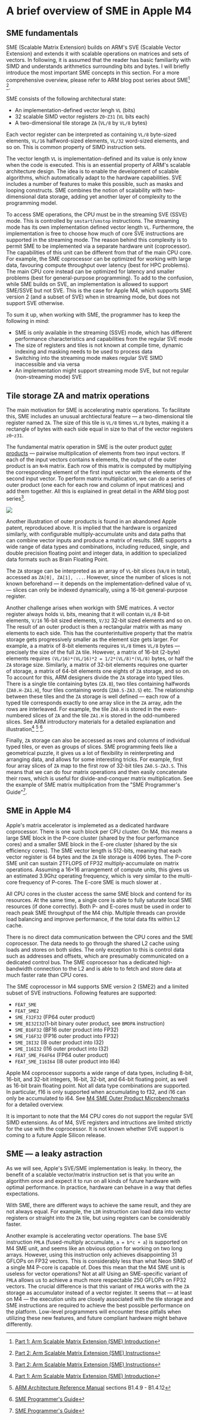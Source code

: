 # A brief overview of SME in Apple M4

## SME fundamentals

SME (Scalable Matrix Extension) builds on ARM's SVE (Scalable Vector Extension) and extends it with scalable operations on matrices and sets of vectors. In following, it is assumed that the reader has basic familiarity with SIMD and understands arithmetics surrounding bits and bytes. I will briefly introduce the most important SME concepts in this section. For a more comprehensive overview, please refer to ARM blog post series about SME[^1] [^2].

SME consists of the following architectural state:

- An implementation-defined vector lengh `VL` (bits)
- 32 scalable SIMD vector registers `Z0`-`Z31` (`VL` bits each)
- A two-dimensional tile storage `ZA` (`VL/8` by `VL/8` bytes)

Each vector register can be interpreted as containing `VL/8` byte-sized elements, `VL/16` halfword-sized elements, `VL/32` word-sized elements, and so on. This is common property of SIMD instruction sets.

The vector length `VL` is implementation-defined and its value is only know when the code is executed. This is an essential property of ARM's scalable architecture design. The idea is to enable the development of scalable algorithms, which automatically adapt to the hardware capabilities. SVE includes a number of features to make this possible, such as masks and looping constructs. SME combines the notion of scalability with two-dimensional data storage, adding yet another layer of complexity to the programming model.

To access SME operations, the CPU must be in the streaming SVE (SSVE) mode. This is controlled by `smstart`/`smstop` instructions. The streaming mode has its own implementation defined vector length `VL`. Furthermore, the implementation is free to choose how much of core SVE instructions are supported in the streaming mode. The reason behind this complexity is to permit SME to be implemented via a separate hardware unit (coprocessor). The capabilities of this unit can be different from that of the main CPU core. For example, the SME coprocessor can be optimized for working with large data, favouring compute throughput over latency (best for HPC problems). The main CPU core instead can be optimized for latency and smaller problems (best for general-purpose programming). To add to the confusion, while SME builds on SVE, an implementation is allowed to support SME/SSVE but not SVE. This is the case for Apple M4, which supports SME version 2 (and a subset of SVE) when in streaming mode, but does not support SVE otherwise.

To sum it up, when working with SME, the programmer has to keep the following in mind:

- SME is only available in the streaming (SSVE) mode, which has different performance characteristics and capabilities from the regular SVE mode
- The size of registers and tiles is not known at compile time, dynamic indexing and masking needs to be used to process data
- Switching into the streaming mode makes regular SVE SIMD inaccessible and via versa
- An implementation might support streaming mode SVE, but not regular (non-streaming mode) SVE

## Tile storage ZA and matrix operations

The main motivation for SME is accelerating matrix operations. To facilitate this, SME includes an unusual archtiectural feature — a two-dimensional tile register named `ZA`. The size of this tile is `VL/8` times `VL/8` bytes, making it a rectangle of bytes with each side equal in size to that of the vector registers `z0`-`z31`.

The fundamental matrix operation in SME is the outer product [outer products](https://en.wikipedia.org/wiki/Outer_product) — pairwise multiplication of elements from two input vectors. If each of the input vectors  contains `N` elements, the output of the outer product is an `N×N` matrix. Each row of this matrix is computed by multiplying the corresponding element of the first input vector with the elements of the second input vector. To perform matrix multiplication, we can do a series of outer product (one each for each row and column of input matrices) and add them together. All this is explained in great detail in the ARM blog post series[^2].

![](figures/outer_product.png)

Another illustration of outer products is found in an abandoned Apple patent, reproduced above. It is implied that the hardware is organized similarly, with configurable multiply-accumulate units and data paths that can combine vector inputs and produce a matrix of results. SME supports a wide range of data types and combinations, including reduced, single, and double precision floating point and integer data, in addition to specialized data formats such as Brain Floating Point.

The `ZA` storage can be interpreted as an array of `VL`-bit slices (`VA/8` in total), accessed as `ZA[0], ZA[1], ...`. However, since the number of slices is not known beforehand — it depends on the implementation-defined value of `VL` — slices can only be indexed dynamically, using a 16-bit general-purpose register.

Another challenge arises when workign with SME matrices. A vector register always holds `VL` bits, meaning that it will contain `VL/8` 8-bit elements, `V/16` 16-bit sized elements, `V/32` 32-bit sized elements and so on. The result of an outer product is then a rectangular matrix with as many elements to each side. This has the counterintuitive property that the matrix storage gets progressively smaller as the element size gets larger. For example, a a matrix of 8-bit elements requires `VL/8` times `VL/8` bytes — precisely the size of the full `ZA` tile. However, a matrix of 16-bit (2-byte) elements requires `(VL/16)*(VL/16)*2 = 1/2*(VL/8)*(VL/8)` bytes, or half the `ZA` storage size. Similarly, a matrix of 32-bit elements requires one quarter of storage, a matrix of 64-bit elements one eights of `ZA` storage, and so on. To account for this, ARM designers divide the `ZA` storage into typed tiles. There is a single tile containing bytes (`ZA.B`), two tiles containing halfwords (`ZA0.H-ZA1.H`), four tiles containing words (`ZA0.S-ZA3.S`) etc. The relationship between these tiles and the `ZA` storage is well defined — each row of a typed tile corresponds exactly to one array slice in the `ZA` array, adn the rows are interleaved. For example, the tile `ZA0.H` is stored in the even-numbered slices of `ZA` and the tile `ZA1.H` is stored in the odd-numbered slices. See ARM introductory materials for a detailed explanation and illustration[^1] [^3] [^4].

Finally, `ZA` storage can also be accessed as rows and columns of individual typed tiles, or even as groups of slices. SME programming feels like a geometrical puzzle, it gives us a lot of flexibility in reinterpreting and arranging data, and allows for some interesting tricks. For example, first four array slices of `ZA` map to the first row of 32-bit tiles `ZA0.S-ZA3.S`. This means that we can do four matrix operations and then easily concatenate their rows, which is useful for divide-and-conquer matrix multiplication. See the example of SME matrix multiplication from the "SME Programmer's Guide"[^4].

## SME in Apple M4

Apple's matrix accelerator is implemeted as a dedicated hardware coprocessor. There is one such block per CPU cluster. On M4, this means a large SME block in the P-core cluster (shared by the four performance cores) and a smaller SME block in the E-ore cluster (shared by the six efficiency cores). The SME vector length is 512-bits, meaning that each vector register is 64 bytes and the `ZA` tile storage is 4096 bytes. The P-core SME unit can sustain 2TFLOPS of FP32 multiply-accumulate on matrix operations. Assuming a 16×16 arrangement of compute units, this gives us an estimated 3.9Ghz operating frequency, which is very similar to the multi-core frequency of P-cores. The E-core SME is much slower at <ENTER DATA HERE>.

All CPU cores in the cluster access the same SME block and contend for its resources. At the same time, a single core is able to fully saturate local SME resources (if done correctly). Both P- and E-cores must be used in order to reach peak SME throughput of the M4 chip. Multiple threads can provide load balancing and improve performance, if the total data fits within L2 cache.

There is no direct data communication between the CPU cores and the SME coprocessor. The data needs to go through the shared L2 cache using loads and stores on both sides. The only exception to this is control data such as addresses and offsets, which are presumably communicated on a dedicated control bus. The SME coprocessor has a dedicated high-bandwidth connection to the L2 and is able to to fetch and store data at much faster rate than CPU cores.

The SME coprocessor in M4 supports SME version 2 (SME2) and a limited subset of SVE instructions. Following features are supported:

- `FEAT_SME`
- `FEAT_SME2`
- `SME_F32F32` (FP64 outer product)
- `SME_BI32I32`(1-bit binary outer product, see `BMOPA` instruction)
- `SME_B16F32` (BF16 outer product into FP32)
- `SME_F16F32` (FP16 outer product into FP32)
- `SME_I8I32` (I8 outer product into I32)
- `SME_I16I32` (I16 outer product into I32)
- `FEAT_SME_F64F64` (FP64 outer product)
- `FEAT_SME_I16I64` (I8 outer product into I64)


Apple M4 coprocessor supports a wide range of data types, including 8-bit, 16-bit, and 32-bit integers, 16-bit, 32-bit, and 64-bit floating point, as well as 16-bit brain floating point. Not all data type combinations are supported. In particular, f16 is only supported when accumulating to f32, and i16 can only be accumulated to i64. See [M4 SME Outer Product Microbenchmarks](./02-sme-outer-product.md) for a detailed overview.

It is important to note that the M4 CPU cores do not support the regular SVE SIMD extensions. As of M4, SVE registers and intructions are limited strictly for the use with the coprocessor. It is not known whether SVE support is coming to a future Apple Silicon release.

## SME — a leaky astraction

As we will see, Apple's SVE/SME implementation is leaky. In theory, the benefit of a scalable vector/matrix instruction set is that you write an algorithm once and expect it to run on all kinds of future hardware with optimal performance. In practice, hardware can behave in a way that defies expectations.

With SME, there are different ways to achieve the same result, and they are not always equal. For example, the `LDR` instruction can load data into vector registers or straight into the `ZA` tile, but using registers can be considerably faster.

Another example is accelerating vector operations. The base SVE instruction `FMLA` (fused-multiply accumulate, `a = b*c + a`) is supported on M4 SME unit, and seems like an obvious option for working on two long arrays. However, using this instruction only achieves disappointing 31 GFLOPs on FP32 vectors. This is considerably less than what Neon SIMD of a single M4 P-core is capable of. Does this mean that the M4 SME unit is useless for vector operations? Not at all! Using an SME-specific variant of `FMLA` allows us to achieve a much more respectable 250 GFLOPs on FP32 vectors. The crucial difference is that this variant of `FMLA` works with the `ZA` storage as accumulator instead of a vector register.  It seems that — at least on M4 — the execution units are closely associated with the tile storage and SME instructions are required to achieve the best possible performance on the platform. Low-level programmers will encounter these pitfalls when utilizing these new features, and future compliant hardware might behave differently.


[^1]: [Part 1: Arm Scalable Matrix Extension (SME) Introduction](https://community.arm.com/arm-community-blogs/b/architectures-and-processors-blog/posts/arm-scalable-matrix-extension-introduction)
[^2]: [Part 2: Arm Scalable Matrix Extension (SME) Instructions](https://community.arm.com/arm-community-blogs/b/architectures-and-processors-blog/posts/arm-scalable-matrix-extension-introduction-p2)
[^3]: [ARM Architecture Reference Manual](https://developer.arm.com/documentation/ddi0487) sections B1.4.9 - B1.4.12
[^4]: [SME Programmer's Guide](https://developer.arm.com/documentation/109246)
